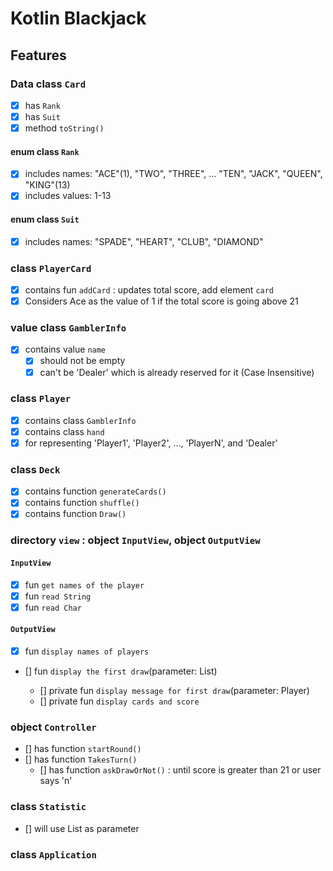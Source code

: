 # Kotlin Blackjack

## Features

### Data class `Card`
- [x] has `Rank`
- [x] has `Suit`
- [x] method `toString()`

#### enum class `Rank`
- [x] includes names: "ACE"(1), "TWO", "THREE", ... "TEN", "JACK", "QUEEN", "KING"(13)
- [x] includes values: 1-13

#### enum class `Suit`
- [x] includes names: "SPADE", "HEART", "CLUB", "DIAMOND"

### class `PlayerCard`
- [x] contains fun `addCard` : updates total score, add element `card`
- [x] Considers Ace as the value of 1 if the total score is going above 21

### value class `GamblerInfo`
- [x] contains value `name`
  - [x] should not be empty
  - [x] can't be 'Dealer' which is already reserved for it (Case Insensitive)

### class `Player`
- [x] contains class `GamblerInfo`
- [x] contains class `hand`
- [x] for representing 'Player1', 'Player2', ..., 'PlayerN', and 'Dealer'

### class `Deck`
- [x] contains function `generateCards()`
- [x] contains function `shuffle()`
- [x] contains function `Draw()`

### directory `view` : object `InputView`, object `OutputView`
#### `InputView`
- [x] fun `get names of the player`
- [x] fun `read String`
- [x] fun `read Char`

#### `OutputView`
- [x] fun `display names of players`
- [] fun `display the first draw`(parameter: List<Player>)
  - [] private fun `display message for first draw`(parameter: Player)
  - [] private fun `display cards and score`

### object `Controller`
- [] has function `startRound()`
- [] has function `TakesTurn()`
  - [] has function `askDrawOrNot()` : until score is greater than 21 or user says 'n'

### class `Statistic`
- [] will use List<Player> as parameter



### class `Application`
